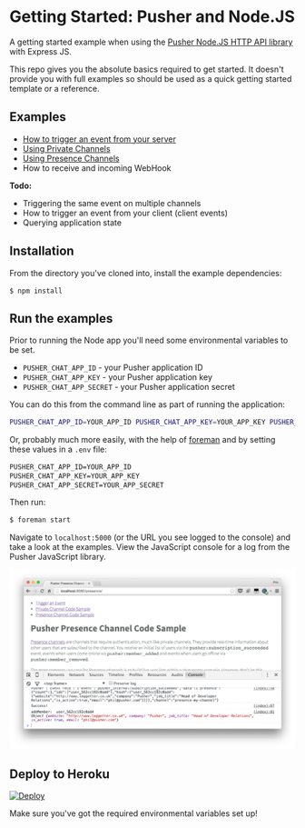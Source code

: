 # Getting Started: Pusher and Node.JS

A getting started example when using the [Pusher Node.JS HTTP API library](https://github.com/pusher/pusher-http-node) with Express JS.

This repo gives you the absolute basics required to get started. It doesn't provide you with full examples so should be used as a quick getting started template or a reference.

## Examples

* [How to trigger an event from your server](views/trigger.html)
* [Using Private Channels](views/private.html)
* [Using Presence Channels](views/presence.html)
* How to receive and incoming WebHook

**Todo:**

* Triggering the same event on multiple channels
* How to trigger an event from your client (client events)
* Querying application state

## Installation

From the directory you've cloned into, install the example dependencies:

```
$ npm install
```

## Run the examples

Prior to running the Node app you'll need some environmental variables to be set.

* `PUSHER_CHAT_APP_ID` - your Pusher application ID
* `PUSHER_CHAT_APP_KEY` - your Pusher application key
* `PUSHER_CHAT_APP_SECRET` - your Pusher application secret

You can do this from the command line as part of running the application:

```bash
PUSHER_CHAT_APP_ID=YOUR_APP_ID PUSHER_CHAT_APP_KEY=YOUR_APP_KEY PUSHER_CHAT_APP_SECRET=YOUR_APP_SECRET node server.js
```

Or, probably much more easily, with the help of [foreman](https://github.com/ddollar/foreman) and by setting these values in a `.env` file:

```
PUSHER_CHAT_APP_ID=YOUR_APP_ID
PUSHER_CHAT_APP_KEY=YOUR_APP_KEY
PUSHER_CHAT_APP_SECRET=YOUR_APP_SECRET
```

Then run:

```bash
$ foreman start
```

Navigate to `localhost:5000` (or the URL you see logged to the console) and take a look at the examples. View the JavaScript console for a log from the Pusher JavaScript library.

![](./docs/presence-log.png)

## Deploy to Heroku

[![Deploy](https://www.herokucdn.com/deploy/button.svg)](https://heroku.com/deploy)

Make sure you've got the required environmental variables set up!
